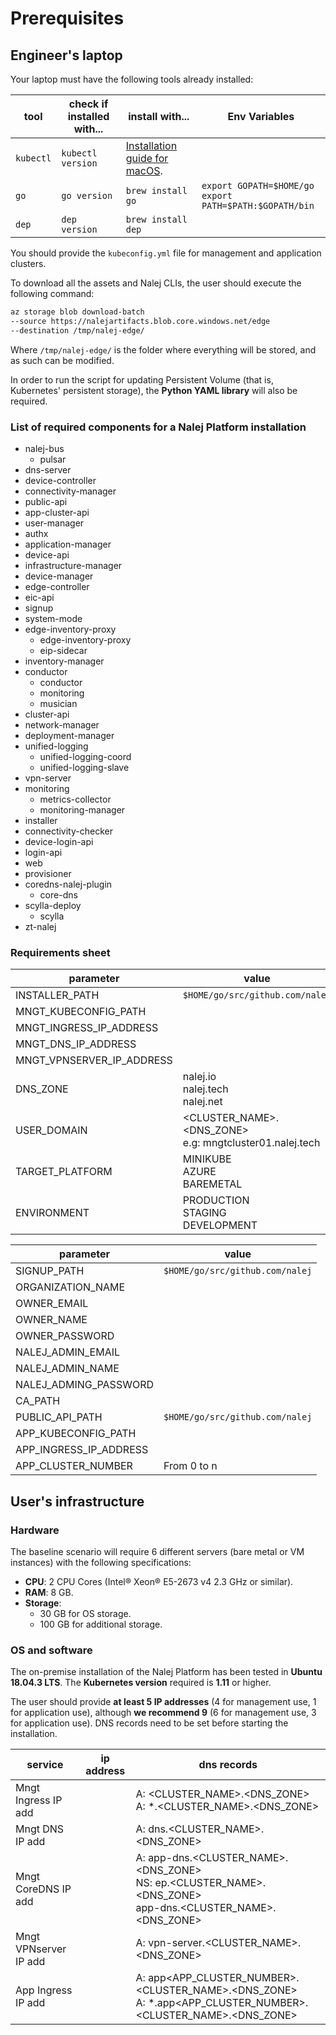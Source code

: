 # Prerequisites

## Engineer's laptop

Your laptop must have the following tools already installed:

| tool      | check if installed with... | install with...                                              | Env Variables                                                |
| --------- | -------------------------- | ------------------------------------------------------------ | ------------------------------------------------------------ |
| `kubectl` | `kubectl version`          | [Installation guide for macOS](https://kubernetes.io/docs/tasks/tools/install-kubectl/). |                                                              |
| `go`      | `go version`               | `brew install go`                                            | `export GOPATH=$HOME/go`<br/>`export PATH=$PATH:$GOPATH/bin` |
| `dep`     | `dep version`              | `brew install dep`                                           |                                                              |

You should provide the `kubeconfig.yml` file for management and application clusters.

To download all the assets and Nalej CLIs, the user should execute the following command:

```bash
az storage blob download-batch 
--source https://nalejartifacts.blob.core.windows.net/edge 
--destination /tmp/nalej-edge/
```

Where `/tmp/nalej-edge/` is the folder where everything will be stored, and as such can be modified.

In order to run the script for updating Persistent Volume (that is, Kubernetes' persistent storage), the **Python YAML library** will also be required.

### List of required components for a Nalej Platform installation

- nalej-bus
  - pulsar
- dns-server
- device-controller
- connectivity-manager
- public-api
- app-cluster-api
- user-manager
- authx
- application-manager
- device-api
- infrastructure-manager
- device-manager
- edge-controller
- eic-api
- signup
- system-mode
- edge-inventory-proxy
  - edge-inventory-proxy
  - eip-sidecar
- inventory-manager
- conductor
  - conductor
  - monitoring
  - musician
- cluster-api
- network-manager
- deployment-manager
- unified-logging
  - unified-logging-coord
  - unified-logging-slave
- vpn-server
- monitoring
  - metrics-collector
  - monitoring-manager
- installer
- connectivity-checker
- device-login-api
- login-api
- web
- provisioner
- coredns-nalej-plugin
  - core-dns
- scylla-deploy
  - scylla
- zt-nalej

### Requirements sheet

| parameter                 | value                                                      |
| ------------------------- | ---------------------------------------------------------- |
| INSTALLER_PATH            | `$HOME/go/src/github.com/nalej`                            |
| MNGT_KUBECONFIG_PATH      |                                                            |
| MNGT_INGRESS_IP_ADDRESS   |                                                            |
| MNGT_DNS_IP_ADDRESS       |                                                            |
| MNGT_VPNSERVER_IP_ADDRESS |                                                            |
| DNS_ZONE                  | nalej.io<BR>nalej.tech<BR>nalej.net                        |
| USER_DOMAIN               | <CLUSTER_NAME>.<DNS_ZONE><BR>e.g: mngtcluster01.nalej.tech |
| TARGET_PLATFORM           | MINIKUBE<BR>AZURE<BR>BAREMETAL                             |
| ENVIRONMENT               | PRODUCTION<BR>STAGING<BR>DEVELOPMENT                       |

| parameter              | value                           |
| ---------------------- | ------------------------------- |
| SIGNUP_PATH            | `$HOME/go/src/github.com/nalej` |
| ORGANIZATION_NAME      |                                 |
| OWNER_EMAIL            |                                 |
| OWNER_NAME             |                                 |
| OWNER_PASSWORD         |                                 |
| NALEJ_ADMIN_EMAIL      |                                 |
| NALEJ_ADMIN_NAME       |                                 |
| NALEJ_ADMING_PASSWORD  |                                 |
| CA_PATH                |                                 |
| PUBLIC_API_PATH        | `$HOME/go/src/github.com/nalej` |
| APP_KUBECONFIG_PATH    |                                 |
| APP_INGRESS_IP_ADDRESS |                                 |
| APP_CLUSTER_NUMBER     | From 0 to n                     |

## User's infrastructure

### Hardware

The baseline scenario will require 6 different servers (bare metal or VM instances) with the following specifications:

- **CPU**: 2 CPU Cores (Intel® Xeon® E5-2673 v4 2.3 GHz or similar).
- **RAM**: 8 GB.
- **Storage**:
  - 30 GB for OS storage.
  - 100 GB for additional storage.

### OS and software

The on-premise installation of the Nalej Platform has been tested in **Ubuntu 18.04.3 LTS**. The **Kubernetes version** required is **1.11** or higher.

The user should provide **at least 5 IP addresses** (4 for management use, 1 for application use), although **we recommend 9** (6 for management use, 3 for application use). DNS records need to be set before starting the installation.

| service               | ip address | dns records                                                  |
| --------------------- | ---------- | ------------------------------------------------------------ |
| Mngt Ingress IP add   |            | A: <CLUSTER_NAME>.<DNS_ZONE><BR>A: *.<CLUSTER_NAME>.<DNS_ZONE> |
| Mngt DNS IP add       |            | A: dns.<CLUSTER_NAME>.<DNS_ZONE>                             |
| Mngt CoreDNS IP add   |            | A: app-dns.<CLUSTER_NAME>.<DNS_ZONE><br>NS: ep.<CLUSTER_NAME>.<DNS_ZONE><br>app-dns.<CLUSTER_NAME>.<DNS_ZONE> |
| Mngt VPNserver IP add |            | A: vpn-server.<CLUSTER_NAME>.<DNS_ZONE>                      |
| App Ingress IP add    |            | A: app<APP_CLUSTER_NUMBER>.<CLUSTER_NAME>.<DNS_ZONE><BR>A: *.app<APP_CLUSTER_NUMBER>.<CLUSTER_NAME>.<DNS_ZONE> |

